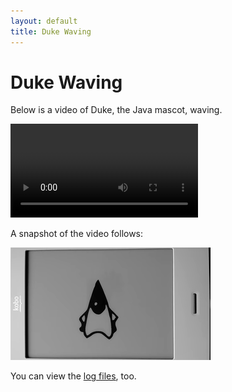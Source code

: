 ```yaml
---
layout: default
title: Duke Waving
---
```


# Duke Waving

Below is a video of Duke, the Java mascot, waving.

<video src="videos/duke-2019-03-22.webm" controls>
    <p>To view the video, your browser must support the WebM format with VP9 encoding.</p>
</video>

A snapshot of the video follows:

![Duke](images/duke-2019-03-22-180.png)

You can view the [log files](logs/unit-2019-03-30.log), too.
